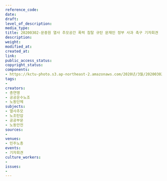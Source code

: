 ```yaml
---
reference_code: 
date: 
draft: 
level_of_description: 
media_type: 
title: 20200302-문중원 열사 추모공간 폭력 침탈 규탄 문재인 정부 사과 촉구 기자회견
description: 
weight: 
modified_at: 
created_at: 
link: 
public_access_status: 
copyright_status: 
components:
- https://kctu-photo.s3.ap-northeast-2.amazonaws.com/2020년/3월/20200302-문중원+열사+추모공간+폭력+침탈+규탄+문재인+정부+사과+촉구+기자회견/_CTU2113.jpg
tags:
- 
creators:
- 총연맹
- 공공운수노조
- 노동단체
subjects:
- 열사추모
- 노조탄압
- 공공부문
- 노동안전
sources:
- 
venues:
- 민주노총
events:
- 기자회견
culture_workers:
- 
issues:
- 
---
```

